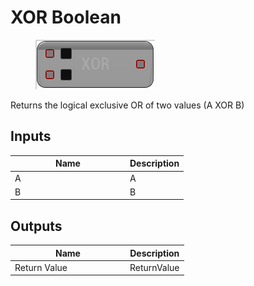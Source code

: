# XOR Boolean

<div align="left" data-full-width="false"><figure><img src="../../../../api/Math/Boolean/XOR_Boolean.png" alt=""><figcaption></figcaption></figure></div>

Returns the logical exclusive OR of two values (A XOR B)

## Inputs

<table><thead><tr><th width="170">Name</th><th>Description</th></tr></thead><tbody><tr><td>A</td><td>A</td></tr><tr><td>B</td><td>B</td></tr></tbody></table>

## Outputs

<table><thead><tr><th width="170">Name</th><th>Description</th></tr></thead><tbody><tr><td>Return Value</td><td>ReturnValue</td></tr></tbody></table>
